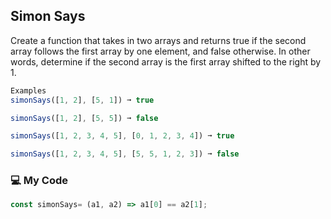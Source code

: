 ## Simon Says

Create a function that takes in two arrays and returns true if the second array follows the first array by one element, and false otherwise. In other words, determine if the second array is the first array shifted to the right by 1.
```js
Examples
simonSays([1, 2], [5, 1]) ➞ true

simonSays([1, 2], [5, 5]) ➞ false

simonSays([1, 2, 3, 4, 5], [0, 1, 2, 3, 4]) ➞ true

simonSays([1, 2, 3, 4, 5], [5, 5, 1, 2, 3]) ➞ false
```
### :computer: My Code
```js
const simonSays= (a1, a2) => a1[0] == a2[1];
```
